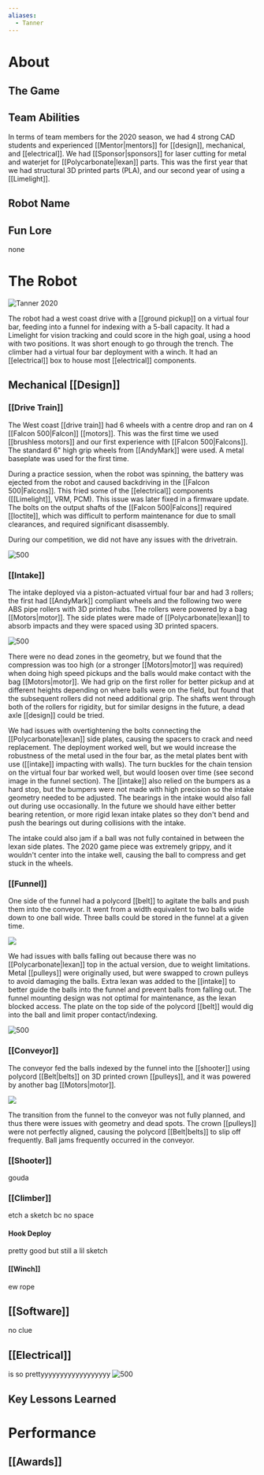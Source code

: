 ```yaml
---
aliases:
  - Tanner
---
```

# About

## The Game

## Team Abilities
In terms of team members for the 2020 season, we had 4 strong CAD students and experienced [[Mentor|mentors]] for [[design]], mechanical, and [[electrical]].  We had [[Sponsor|sponsors]] for laser cutting for metal and waterjet for [[Polycarbonate|lexan]] parts.  This was the first year that we had structural 3D printed parts (PLA), and our second year of using a [[Limelight]].

## Robot Name

## Fun Lore
none

# The Robot

![Tanner 2020](https://i.imgur.com/S4GuVV4h.jpg)

The robot had a west coast drive with a [[ground pickup]] on a virtual four bar, feeding into a funnel for indexing with a 5-ball capacity.  It had a Limelight for vision tracking and could score in the high goal, using a hood with two positions.  It was short enough to go through the trench.  The climber had a virtual four bar deployment with a winch.  It had an [[electrical]] box to house most [[electrical]] components.
## Mechanical [[Design]]

### [[Drive Train]]

The West coast [[drive train]] had 6 wheels with a centre drop and ran on 4 [[Falcon 500|Falcon]] [[motors]].  This was the first time we used [[brushless motors]] and our first experience with [[Falcon 500|Falcons]].  The standard 6" high grip wheels from [[AndyMark]] were used.  A metal baseplate was used for the first time.

During a practice session, when the robot was spinning, the battery was ejected from the robot and caused backdriving in the [[Falcon 500|Falcons]].  This fried some of the [[electrical]] components ([[Limelight]], VRM, PCM).  This issue was later fixed in a firmware update.  The bolts on the output shafts of the [[Falcon 500|Falcons]] required [[loctite]], which was difficult to perform maintenance for due to small clearances, and required significant disassembly.

During our competition, we did not have any issues with the drivetrain.

![500](https://i.imgur.com/8zC4D5r.png)

### [[Intake]]

The intake deployed via a piston-actuated virtual four bar and had 3 rollers; the first had [[AndyMark]] compliant wheels and the following two were ABS pipe rollers with 3D printed hubs.  The rollers were powered by a bag [[Motors|motor]].  The side plates were made of [[Polycarbonate|lexan]] to absorb impacts and they were spaced using 3D printed spacers.

![500](https://i.imgur.com/kJpjpjl.jpg)

There were no dead zones in the geometry, but we found that the compression was too high (or a stronger [[Motors|motor]] was required) when doing high speed pickups and the balls would make contact with the bag [[Motors|motor]].  We had grip on the first roller for better pickup and at different heights depending on where balls were on the field, but found that the subsequent rollers did not need additional grip.  The shafts went through both of the rollers for rigidity, but for similar designs in the future, a dead axle [[design]] could be tried.  

We had issues with overtightening the bolts connecting the [[Polycarbonate|lexan]] side plates, causing the spacers to crack and need replacement.  The deployment worked well, but we would increase the robustness of the metal used in the four bar, as the metal plates bent with use ([[intake]] impacting with walls).  The turn buckles for the chain tension on the virtual four bar worked well, but would loosen over time (see second image in the funnel section).  The [[intake]] also relied on the bumpers as a hard stop, but the bumpers were not made with high precision so the intake geometry needed to be adjusted. The bearings in the intake would also fall out during use occasionally. In the future we should have either better bearing retention, or more rigid lexan intake plates so they don't bend and push the bearings out during collisions with the intake.

The intake could also jam if a ball was not fully contained in between the lexan side plates. The 2020 game piece was extremely grippy, and it wouldn't center into the intake well, causing the ball to compress and get stuck in the wheels.
### [[Funnel]]

One side of the funnel had a polycord [[belt]] to agitate the balls and push them into the conveyor.  It went from a width equivalent to two balls wide down to one ball wide.  Three balls could be stored in the funnel at a given time.

**![](https://lh7-us.googleusercontent.com/EmNaPW8II_FEP1XfC0ZJKrua3SIpywaO89koaoWLV5bH5QV4PmeA0YxRKJHUwXzcX9M4LSKUJWVGhrBZTHCOvm4zwyGrfM3IqfHIOl7-F1NYoKDHV3aKk8KNMyVc_JPL4m5i6qIl_XeKxB2TbC3TYA)**

We had issues with balls falling out because there was no [[Polycarbonate|lexan]] top in the actual version, due to weight limitations.  Metal [[pulleys]] were originally used, but were swapped to crown pulleys to avoid damaging the balls.  Extra lexan was added to the [[intake]] to better guide the balls into the funnel and prevent balls from falling out.  The funnel mounting design was not optimal for maintenance, as the lexan blocked access.  The plate on the top side of the polycord [[belt]] would dig into the ball and limit proper contact/indexing.

![500](https://i.imgur.com/jXgoMAV.jpg)

### [[Conveyor]]

The conveyor fed the balls indexed by the funnel into the [[shooter]] using polycord [[Belt|belts]] on 3D printed crown [[pulleys]], and it was powered by another bag [[Motors|motor]].

**![](https://lh7-us.googleusercontent.com/nz2VGuPecg2qrlZmvF_oTGfHTbIrVFN12GCzei8MEqymCN0tXBK9-SkXvc2RPGCkGp-XE4c0QfFLZ9Bd9NIodiryNyW4gKBdEhHuwud7dmOKiIc-ZQsV5-DMtGVJCjqrDcCU03s7sA1c6zVM5LEzkQ)**

The transition from the funnel to the conveyor was not fully planned, and thus there were issues with geometry and dead spots.  The crown [[pulleys]] were not perfectly aligned, causing the polycord [[Belt|belts]] to slip off frequently.  Ball jams frequently occurred in the conveyor.
### [[Shooter]]
gouda
### [[Climber]]
etch a sketch bc no space
#### Hook Deploy
pretty good but still a lil sketch
#### [[Winch]]
ew rope
## [[Software]]
no clue
## [[Electrical]]
is so prettyyyyyyyyyyyyyyyyyy
![500](https://i.imgur.com/lnR6mSA.jpg)



## Key Lessons Learned

# Performance

## [[Awards]]

